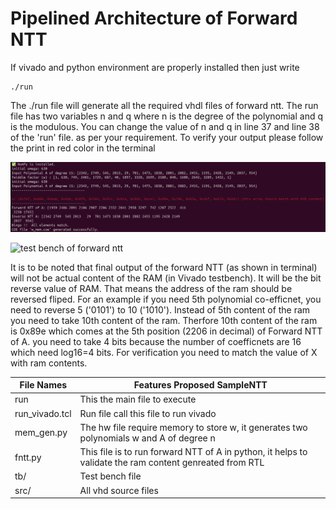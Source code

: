 # Pipelined Architecture of Forward NTT
If vivado and python environment are properly installed then just write
```
./run
```
The ./run file will generate all the required vhdl files of forward ntt.
The run file has two variables n and q where n is the degree of the polynomial and q is the modulous. You can change the value of n and q in line 37 and line 38 of the 'run' file. as per your requirement. 
To verify your output please follow the print in red color in the terminal

![ntt forward](./ntt_test.png)


![test bench of forward ntt](./tb.png)

It is to be noted that final output of the forward NTT (as shown in terminal) will  not be actual content of the RAM (in Vivado testbench). It will be the bit reverse value of RAM. That means the address of the ram should be reversed fliped. For an example if you need 5th polynomial co-efficnet, you need to reverse 5 ('0101') to 10 ('1010'). Instead of 5th content of the ram you need to take 10th content of the ram. Therfore 10th content of the ram is 0x89e which comes at the 5th position (2206 in decimal) of Forward NTT of A. you need to take 4 bits because the number of coefficnets are 16 which need log16=4 bits.
For verification you need to match the value of X with ram contents.

| File Names         | Features           Proposed SampleNTT  |
|--------------------|----------------------------------------|
| run                | This the main file to execute          |
| run_vivado.tcl     | Run file call this file to run vivado  |
| mem_gen.py         | The hw file require memory to store w, it generates two polynomials w and A of degree n      |
| fntt.py            | This file is to run forward NTT of A in python, it helps to validate the ram content genreated from RTL |
| tb/                | Test bench file                        |
| src/               | All vhd source files                   |
